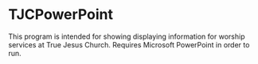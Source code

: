 # TJCPowerPoint
 
This program is intended for showing displaying information for worship services at True Jesus Church.
Requires Microsoft PowerPoint in order to run.